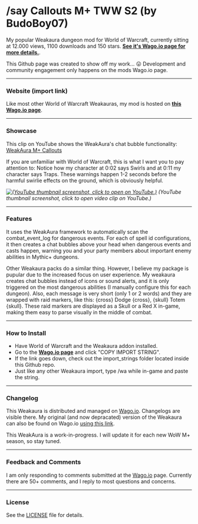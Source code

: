
# /say Callouts M+ TWW S2 (by BudoBoy07)

My popular Weakaura dungeon mod for World of Warcraft, currently sitting at 12.000 views, 1100 downloads and 150 stars. **[See it's Wago.io page for more details.](https://wago.io/6CDe7U7t6)**.

This Github page was created to show off my work... 😛
Development and community engagement only happens on the mods Wago.io page.

---

### Website (import link)

Like most other World of Warcraft Weakauras, my mod is hosted on **[this Wago.io page](https://wago.io/6CDe7U7t6)**.

---

### Showcase

This clip on YouTube shows the WeakAura's chat bubble functionality:
[WeakAura M+ Callouts](https://www.youtube.com/watch?v=JSiVJAfD0WQ)

If you are unfamiliar with World of Warcraft, this is what I want you to pay attention to:
Notice how my character at 0:02 says Swirls and at 0:11 my character says Traps.
These warnings happen 1-2 seconds before the harmful swirlie effects on the ground, which is obviously helpful.

*[![(YouTube thumbnail screenshot, click to open on YouTube.)](https://img.youtube.com/vi/JSiVJAfD0WQ/0.jpg)](https://www.youtube.com/watch?v=JSiVJAfD0WQ)*
*(YouTube thumbnail screenshot, click to open video clip on YouTube.)*

---

### Features

It uses the WeakAura framework to automatically scan the combat_event_log for dangerous events. For each of spell id configurations, it then creates a chat bubbles above your head when dangerous events and casts happen, warning you and your party members about important enemy abilities in Mythic+ dungeons.

Other Weakaura packs do a similar thing. However, I believe my package is pupular due to the increased focus on user experience. My weakaura creates chat bubbles instead of icons or sound alerts, and it is only triggered on the most dangerous abilities (I manually configure this for each dungeon). Also, each message is very short (only 1 or 2 words) and they are wrapped with raid markers, like this:
{cross} Dodge {cross}, {skull} Totem {skull}. These raid markers are displayed as a Skull or a Red X in-game, making them easy to parse visually in the middle of combat.

---

### How to Install

- Have World of Warcraft and the Weakaura addon installed.
- Go to the **[Wago.io page](https://wago.io/6CDe7U7t6)** and click "COPY IMPORT STRING".
- If the link goes down, check out the import_strings folder located inside this Github repo.
- Just like any other Weakaura import, type /wa while in-game and paste the string.

---

### Changelog

This Weakaura is distributed and managed on [Wago.io](https://wago.io/6CDe7U7t6).
Changelogs are visible there. My original (and now depracated) version of the Weakaura can also be found on Wago.io [using this link](https://wago.io/Zs6k2dJOt).

This WeakAura is a work-in-progress. I will update it for each new WoW M+ season, so stay tuned.

---

### Feedback and Comments

I am only responding to comments submitted at the [Wago.io](https://wago.io/6CDe7U7t6) page. Currently there are 50+ comments, and I reply to most questions and concerns.

---

### License

See the [LICENSE](./LICENSE) file for details.

